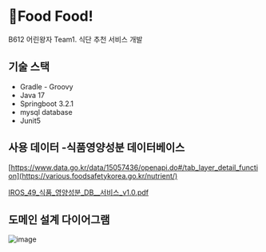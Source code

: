 # Food Food!
 B612 어린왕자 Team1. 식단 추천 서비스 개발

## 기술 스택
- Gradle - Groovy
- Java 17
- Springboot 3.2.1
- mysql database
- Junit5

## 사용 데이터 -식품영양성분 데이터베이스
[https://www.data.go.kr/data/15057436/openapi.do#/tab_layer_detail_function](https://various.foodsafetykorea.go.kr/nutrient/)

[IROS_49_식품_영양성분_DB__서비스_v1.0.pdf](https://github.com/riceCakeSsamanKo/food-customization-service/files/13799702/IROS_49_._._DB__._v1.0.pdf)

## 도메인 설계 다이어그램
![image](https://github.com/B612-FoodFood/Foodfood-server/assets/121627245/cdcda5e3-bd77-4699-9a95-17d3755387d5)

